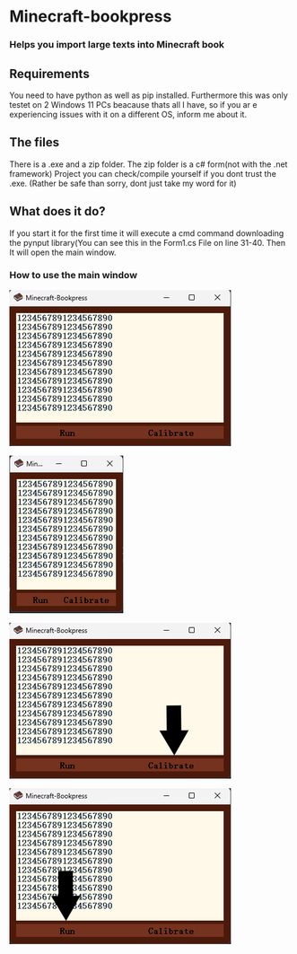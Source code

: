 # Minecraft-bookpress
### Helps you import large texts into Minecraft book


## Requirements
You need to have python as well as pip installed. Furthermore this was only testet on 2 Windows 11 PCs beacause thats all I have, so if you ar e experiencing issues with it on a different OS, inform me about it.

## The files
There is a .exe and a zip folder. The zip folder is a c# form(not with the .net framework) Project you can check/compile yourself if you dont trust the .exe.
(Rather be safe than sorry, dont just take my word for it)

## What does it do? 
If you start it for the first time it will execute a cmd command downloading the pynput library(You can see this in the Form1.cs File on line 31-40.
Then It will open the main window.

### How to use the main window
![plot](https://github.com/sudodepresion/Minecraft-bookpress/blob/main/on-start.png?raw=true)

![plot](https://github.com/sudodepresion/Minecraft-bookpress/blob/main/minimal-size.png?raw=true)

![plot](https://github.com/sudodepresion/Minecraft-bookpress/blob/main/showcase1.png?raw=true)

![plot](https://github.com/sudodepresion/Minecraft-bookpress/blob/main/showcase2.png?raw=true)
